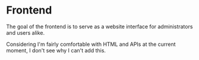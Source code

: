 # Frontend

The goal of the frontend is to serve as a website interface for administrators and users alike.

Considering I'm fairly comfortable with HTML and APIs at the current moment, I don't see why I can't add this.
